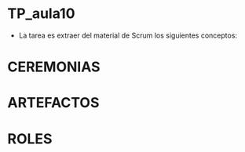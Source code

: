 # TP_aula10

- La tarea es extraer del material de
  Scrum los siguientes conceptos:

# CEREMONIAS


# ARTEFACTOS


# ROLES


